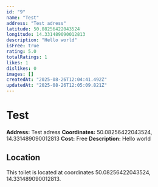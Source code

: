 ```yaml
---
id: "9"
name: "Test"
address: "Test adress"
latitude: 50.08256422043524
longitude: 14.331489090012813
description: "Hello world"
isFree: true
rating: 5.0
totalRatings: 1
likes: 1
dislikes: 0
images: []
createdAt: "2025-08-26T12:04:41.492Z"
updatedAt: "2025-08-26T12:05:09.821Z"
---
```



# Test

**Address:** Test adress
**Coordinates:** 50.08256422043524, 14.331489090012813
**Cost:** Free
**Description:** Hello world

## Location
This toilet is located at coordinates 50.08256422043524, 14.331489090012813.
